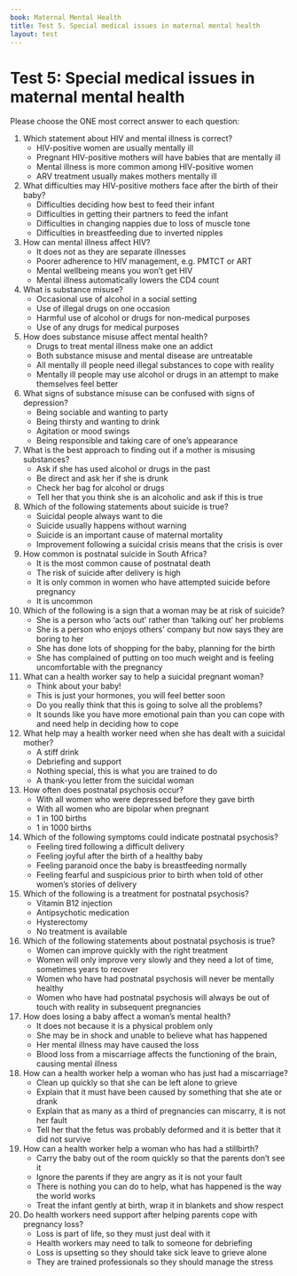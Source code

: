 ```yaml
---
book: Maternal Mental Health
title: Test 5. Special medical issues in maternal mental health
layout: test
---
```


# Test 5: Special medical issues in maternal mental health

Please choose the ONE most correct answer to each question:
 
1. 	Which statement about HIV and mental illness is correct?
	-	HIV-positive women are usually mentally ill
	-	Pregnant HIV-positive mothers will have babies that are mentally ill
	+	Mental illness is more common among HIV-positive women
	-	ARV treatment usually makes mothers mentally ill
2.	What difficulties may HIV-positive mothers face after the birth of their baby?
	+	Difficulties deciding how best to feed their infant
	-	Difficulties in getting their partners to feed the infant
	-	Difficulties in changing nappies due to loss of muscle tone
	-	Difficulties in breastfeeding due to inverted nipples
3.	How can mental illness affect HIV?
	-	It does not as they are separate illnesses
	+	Poorer adherence to HIV management, e.g. PMTCT or ART 
	-	Mental wellbeing means you won’t get HIV
	-	Mental illness automatically lowers the CD4 count
4. 	What is substance misuse?
	-	Occasional use of alcohol in a social setting
	-	Use of illegal drugs on one occasion
	+	Harmful use of alcohol or drugs for non-medical purposes
	-	Use of any drugs for medical purposes
5. 	How does substance misuse affect mental health?
	-	Drugs to treat mental illness make one an addict
	-	Both substance misuse and mental disease are untreatable
	-	All mentally ill people need illegal substances to cope with reality
	+	Mentally ill people may use alcohol or drugs in an attempt to make themselves feel better
6.	What signs of substance misuse can be confused with signs of depression?
	-	Being sociable and wanting to party
	-	Being thirsty and wanting to drink
	+	Agitation or mood swings
	-	Being responsible and taking care of one’s appearance
7. 	What is the best approach to finding out if a mother is misusing substances?
	+	Ask if she has used alcohol or drugs in the past
	-	Be direct and ask her if she is drunk
	-	Check her bag for alcohol or drugs
	-	Tell her that you think she is an alcoholic and ask if this is true
8.	Which of the following statements about suicide is true?
	-	Suicidal people always want to die
	-	Suicide usually happens without warning
	+	Suicide is an important cause of maternal mortality
	-	Improvement following a suicidal crisis means that the crisis is over
9.	How common is postnatal suicide in South Africa?
	-	It is the most common cause of postnatal death
	+	The risk of suicide after delivery is high
	-	It is only common in women who have attempted suicide before pregnancy
	-	It is uncommon
10.	Which of the following is a sign that a woman may be at risk of suicide?
	+	She is a person who ‘acts out’ rather than ‘talking out’ her problems
	-	She is a person who enjoys others' company but now says they are boring to her
	-	She has done lots of shopping for the baby, planning for the birth
	-	She has complained of putting on too much weight and is feeling uncomfortable with the pregnancy
11.	What can a health worker say to help a suicidal pregnant woman?
	-	Think about your baby!
	-	This is just your hormones, you will feel better soon
	-	Do you really think that this is going to solve all the problems?
	+	It sounds like you have more emotional pain than you can cope with and need help in deciding how to cope
12.	What help may a health worker need when she has dealt with a suicidal mother?
	-	A stiff drink
	+	Debriefing and support
	-	Nothing special, this is what you are trained to do
	-	A thank-you letter from the suicidal woman
13.	How often does postnatal psychosis occur?
	-	With all women who were depressed before they gave birth
	-	With all women who are bipolar when pregnant
	-	1 in 100 births
	+	1 in 1000 births
14.	Which of the following symptoms could indicate postnatal psychosis?
	-	Feeling tired following a difficult delivery
	-	Feeling joyful after the birth of a healthy baby
	+	Feeling paranoid once the baby is breastfeeding normally
	-	Feeling fearful and suspicious prior to birth when told of other women’s stories of delivery
15.	Which of the following is a treatment for postnatal psychosis?
	-	Vitamin B12 injection
	+	Antipsychotic medication
	-	Hysterectomy
	-	No treatment is available
16.	Which of the following statements about postnatal psychosis is true?
	+	Women can improve quickly with the right treatment
	-	Women will only improve very slowly and they need a lot of time, sometimes years to recover
	-	Women who have had postnatal psychosis will never be mentally healthy
	-	Women who have had postnatal psychosis will always be out of touch with reality in subsequent pregnancies
17.	How does losing a baby affect a woman’s mental health?
	-	It does not because it is a physical problem only
	+	She may be in shock and unable to believe what has happened
	-	Her mental illness may have caused the loss
	-	Blood loss from a miscarriage affects the functioning of the brain, causing mental illness
18.	How can a health worker help a woman who has just had a miscarriage?
	-	Clean up quickly so that she can be left alone to grieve
	-	Explain that it must have been caused by something that she ate or drank
	+	Explain that as many as a third of pregnancies can miscarry, it is not her fault
	-	Tell her that the fetus was probably deformed and it is better that it did not survive
19.	How can a health worker help a woman who has had a stillbirth?
	-	Carry the baby out of the room quickly so that the parents don’t see it
	-	Ignore the parents if they are angry as it is not your fault
	-	There is nothing you can do to help, what has happened is the way the world works
	+	Treat the infant gently at birth, wrap it in blankets and show respect 
20.	Do health workers need support after helping parents cope with pregnancy loss?
	-	Loss is part of life, so they must just deal with it
	+	Health workers may need to talk to someone for debriefing
	-	Loss is upsetting so they should take sick leave to grieve alone
	-	They are trained professionals so they should manage the stress
